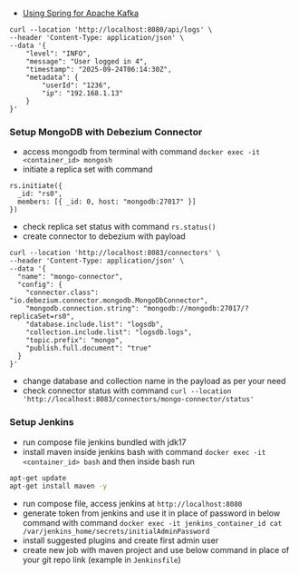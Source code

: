 - [Using Spring for Apache Kafka](https://docs.spring.io/spring-kafka/reference/kafka.html)

```curl
curl --location 'http://localhost:8080/api/logs' \
--header 'Content-Type: application/json' \
--data '{
    "level": "INFO",
    "message": "User logged in 4",
    "timestamp": "2025-09-24T06:14:30Z",
    "metadata": {
        "userId": "1236",
        "ip": "192.168.1.13"
    }
}'
```

### Setup MongoDB with Debezium Connector

* access mongodb from terminal with command `docker exec -it <container_id> mongosh`
* initiate a replica set with command 
```mongosh
rs.initiate({
  _id: "rs0",
  members: [{ _id: 0, host: "mongodb:27017" }]
}) 
```
* check replica set status with command `rs.status()`
* create connector to debezium with payload
```curl
curl --location 'http://localhost:8083/connectors' \
--header 'Content-Type: application/json' \
--data '{
  "name": "mongo-connector",
  "config": {
    "connector.class": "io.debezium.connector.mongodb.MongoDbConnector",
    "mongodb.connection.string": "mongodb://mongodb:27017/?replicaSet=rs0",
    "database.include.list": "logsdb",
    "collection.include.list": "logsdb.logs",
    "topic.prefix": "mongo",
    "publish.full.document": "true"
  }
}' 
```
* change database and collection name in the payload as per your need
* check connector status with command `curl --location 'http://localhost:8083/connectors/mongo-connector/status'`

### Setup Jenkins
* run compose file jenkins bundled with jdk17
* install maven inside jenkins bash with command `docker exec -it <container_id> bash` and then inside bash run
```bash
apt-get update
apt-get install maven -y
```
* run compose file, access jenkins at `http://localhost:8080`
* generate token from jenkins and use it in place of password in below command with command `docker exec -it jenkins_container_id cat /var/jenkins_home/secrets/initialAdminPassword`
* install suggested plugins and create first admin user
* create new job with maven project and use below command in place of your git repo link (example in `Jenkinsfile`)